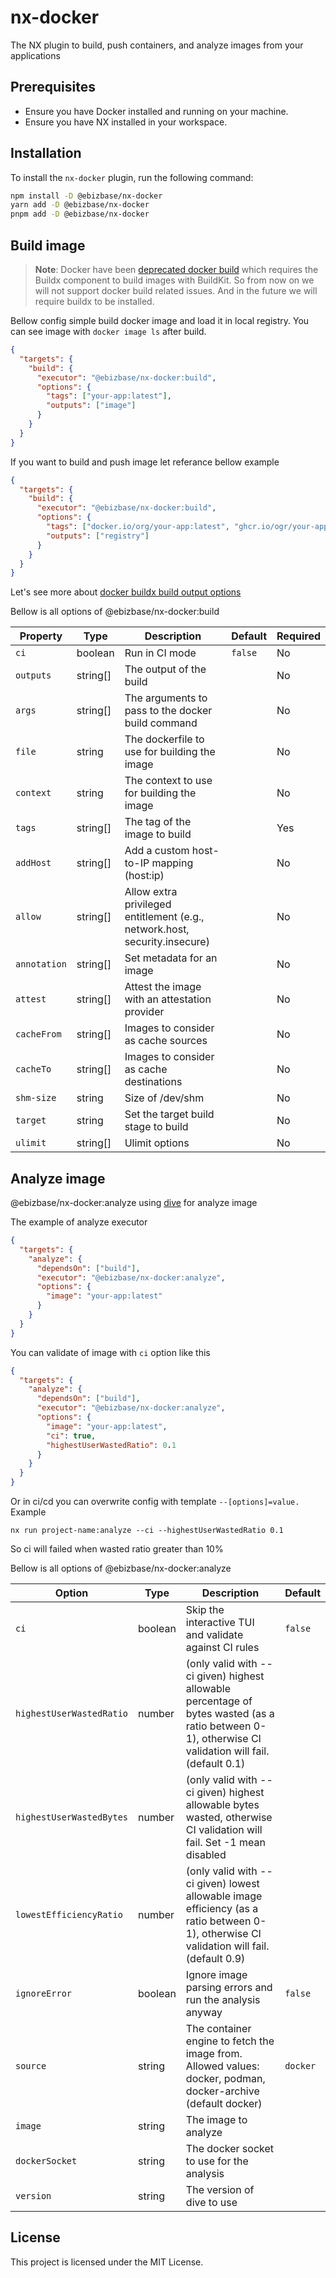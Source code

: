 # nx-docker

The NX plugin to build, push containers, and analyze images from your applications

## Prerequisites

- Ensure you have Docker installed and running on your machine.
- Ensure you have NX installed in your workspace.

## Installation

To install the `nx-docker` plugin, run the following command:

```bash
npm install -D @ebizbase/nx-docker
yarn add -D @ebizbase/nx-docker
pnpm add -D @ebizbase/nx-docker
```

## Build image

> **Note**: Docker have been [deprecated docker build](https://docs.docker.com/engine/deprecated/#legacy-builder-fallback) which requires the Buildx component to build images with BuildKit. So from now on we will not support docker build related issues. And in the future we will require buildx to be installed.

Bellow config simple build docker image and load it in local registry. You can see image with `docker image ls` after build.

```json
{
  "targets": {
    "build": {
      "executor": "@ebizbase/nx-docker:build",
      "options": {
        "tags": ["your-app:latest"],
        "outputs": ["image"]
      }
    }
  }
}
```

If you want to build and push image let referance bellow example

```json
{
  "targets": {
    "build": {
      "executor": "@ebizbase/nx-docker:build",
      "options": {
        "tags": ["docker.io/org/your-app:latest", "ghcr.io/ogr/your-app:latest"],
        "outputs": ["registry"]
      }
    }
  }
}
```

Let's see more about [docker buildx build output options](https://docs.docker.com/reference/cli/docker/buildx/build/#output)

Bellow is all options of @ebizbase/nx-docker:build

| Property     | Type     | Description                                                                | Default | Required |
| ------------ | -------- | -------------------------------------------------------------------------- | ------- | -------- |
| `ci`         | boolean  | Run in CI mode                                                             | `false` | No       |
| `outputs`    | string[] | The output of the build                                                    |         | No       |
| `args`       | string[] | The arguments to pass to the docker build command                          |         | No       |
| `file`       | string   | The dockerfile to use for building the image                               |         | No       |
| `context`    | string   | The context to use for building the image                                  |         | No       |
| `tags`       | string[] | The tag of the image to build                                              |         | Yes      |
| `addHost`    | string[] | Add a custom host-to-IP mapping (host:ip)                                  |         | No       |
| `allow`      | string[] | Allow extra privileged entitlement (e.g., network.host, security.insecure) |         | No       |
| `annotation` | string[] | Set metadata for an image                                                  |         | No       |
| `attest`     | string[] | Attest the image with an attestation provider                              |         | No       |
| `cacheFrom`  | string[] | Images to consider as cache sources                                        |         | No       |
| `cacheTo`    | string[] | Images to consider as cache destinations                                   |         | No       |
| `shm-size`   | string   | Size of /dev/shm                                                           |         | No       |
| `target`     | string   | Set the target build stage to build                                        |         | No       |
| `ulimit`     | string[] | Ulimit options                                                             |         | No       |

## Analyze image

@ebizbase/nx-docker:analyze using [dive](https://github.com/wagoodman/dive) for analyze image

The example of analyze executor

```json
{
  "targets": {
    "analyze": {
      "dependsOn": ["build"],
      "executor": "@ebizbase/nx-docker:analyze",
      "options": {
        "image": "your-app:latest"
      }
    }
  }
}
```

You can validate of image with `ci` option like this

```json
{
  "targets": {
    "analyze": {
      "dependsOn": ["build"],
      "executor": "@ebizbase/nx-docker:analyze",
      "options": {
        "image": "your-app:latest",
        "ci": true,
        "highestUserWastedRatio": 0.1
      }
    }
  }
}
```

Or in ci/cd you can overwrite config with template `--[options]=value.` Example

```shell
nx run project-name:analyze --ci --highestUserWastedRatio 0.1
```

So ci will failed when wasted ratio greater than 10%

Bellow is all options of @ebizbase/nx-docker:analyze

| Option                   | Type    | Description                                                                                                                                          | Default  |
| ------------------------ | ------- | ---------------------------------------------------------------------------------------------------------------------------------------------------- | -------- |
| `ci`                     | boolean | Skip the interactive TUI and validate against CI rules                                                                                               | `false`  |
| `highestUserWastedRatio` | number  | (only valid with --ci given) highest allowable percentage of bytes wasted (as a ratio between 0-1), otherwise CI validation will fail. (default 0.1) |          |
| `highestUserWastedBytes` | number  | (only valid with --ci given) highest allowable bytes wasted, otherwise CI validation will fail. Set -1 mean disabled                                 |          |
| `lowestEfficiencyRatio`  | number  | (only valid with --ci given) lowest allowable image efficiency (as a ratio between 0-1), otherwise CI validation will fail. (default 0.9)            |          |
| `ignoreError`            | boolean | Ignore image parsing errors and run the analysis anyway                                                                                              | `false`  |
| `source`                 | string  | The container engine to fetch the image from. Allowed values: docker, podman, docker-archive (default docker)                                        | `docker` |
| `image`                  | string  | The image to analyze                                                                                                                                 |          |
| `dockerSocket`           | string  | The docker socket to use for the analysis                                                                                                            |          |
| `version`                | string  | The version of dive to use                                                                                                                           |          |

## License

This project is licensed under the MIT License.
